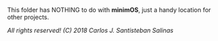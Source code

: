 This folder has NOTHING to do with **minimOS**, just a handy location for other 
projects.

*All rights reserved! (C) 2018 Carlos J. Santisteban Salinas*

